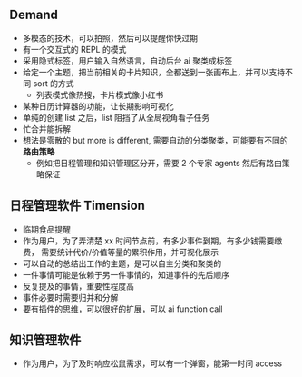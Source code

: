 ## Demand

- 多模态的技术，可以拍照，然后可以提醒你快过期
- 有一个交互式的 REPL 的模式
- 采用隐式标签，用户输入自然语言，自动后台 ai 聚类成标签
- 给定一个主题，把当前相关的卡片知识，全都送到一张画布上，并可以支持不同 sort 的方式
    - 列表模式像热搜，卡片模式像小红书
- 某种日历计算器的功能，让长期影响可视化
- 单纯的创建 list 之后，list 阻挡了从全局视角看子任务
- 忙合并能拆解
- 想法是零散的 but more is different, 需要自动的分类聚类，可能要有不同的 **路由策略**
    - 例如把日程管理和知识管理区分开，需要 2 个专家 agents 然后有路由策略保证 

## 日程管理软件 Timension

- 临期食品提醒
- 作为用户，为了弄清楚 xx 时间节点前，有多少事件到期，有多少钱需要缴费，
    需要统计代价/价值等量的累积作用，并可视化展示
- 可以自动的总结出工作的主题，是可以自主分类和聚类的
- 一件事情可能是依赖于另一件事情的，知道事件的先后顺序
- 反复提及的事情，重要性程度高
- 事件必要时需要归并和分解
- 要有插件的思维，可以很好的扩展，可以 ai function call


## 知识管理软件

- 作为用户，为了及时响应松鼠需求，可以有一个弹窗，能第一时间 access

